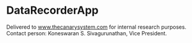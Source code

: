 # DataRecorderApp
Delivered to www.thecanarysystem.com for internal research purposes.</br>
Contact person: Koneswaran S. Sivagurunathan, Vice President.
